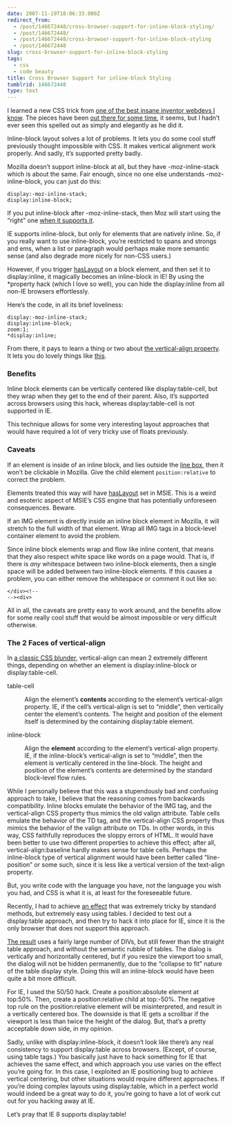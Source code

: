 ```yaml
---
date: 2007-11-19T18:06:33.000Z
redirect_from:
  - /post/146672448/cross-browser-support-for-inline-block-styling/
  - /post/146672448/
  - /post/146672448/cross-browser-support-for-inline-block-styling
  - /post/146672448
slug: cross-browser-support-for-inline-block-styling
tags:
  - css
  - code beauty
title: Cross Browser Support for inline-block Styling
tumblrid: 146672448
type: text
---
```

<p>I learned a new CSS trick from <a href="http://blog.hedgerwow.com/">one of the best insane inventor webdevs I know</a>.  The pieces have been <a href="http://www.google.com/search?q=display%3A-moz-inline-stack%3B+display%3Ainline%3B+display%3Ainline-block%3B+zoom%3A1%3B">out there for some time</a>, it seems, but I hadn&rsquo;t ever seen this spelled out as simply and elegantly as he did it.</p>

<p>Inline-block layout solves a lot of problems.  It lets you do some cool stuff previously thought impossible with CSS.  It makes vertical alignment work properly.  And sadly, it&rsquo;s supported pretty badly.</p>

<p>Mozilla doesn&rsquo;t support inline-block at all, but they have -moz-inline-stack which is about the same.  Fair enough, since no one else understands -moz-inline-block, you can just do this:</p>

<p><code class="block css">display:-moz-inline-stack;
display:inline-block;</code></p>

<p>If you put inline-block after -moz-inline-stack, then Moz will start using the &ldquo;right&rdquo; one <a title="That is, with version 3" href="http://developer.mozilla.org/en/docs/Firefox_3_for_developers">when it supports it</a>.</p>

<p>IE supports inline-block, but only for elements that are natively inline.  So, if you really want to use inline-block, you&rsquo;re restricted to spans and strongs and ems, when a list or paragraph would perhaps make more semantic sense (and also degrade more nicely for non-CSS users.)</p>

<p>However, if you trigger <a href="http://www.satzansatz.de/cssd/onhavinglayout.html">hasLayout</a> on a block element, and then set it to display:inline, it magically becomes an inline-block in IE!  By using the *property hack (which I love so well), you can hide the display:inline from all non-IE browsers effortlessly.</p>

<p>Here&rsquo;s the code, in all its brief loveliness:</p>

<p><code class="css block">display:-moz-inline-stack;
display:inline-block;
zoom:1;
*display:inline;</code></p>

<p>From there, it pays to learn a thing or two about <a href="http://www.w3.org/TR/CSS21/visudet.html#propdef-vertical-align">the vertical-align property</a>.  It lets you do lovely things like <a href="http://foohack.com/tests/vertical-align/image-labels.html">this</a>.</p>

<h3>Benefits</h3>

<p>Inline block elements can be vertically centered like display:table-cell, but they wrap when they get to the end of their parent.  Also, it&rsquo;s supported across browsers using this hack, whereas display:table-cell is not supported in IE.</p>

<p>This technique allows for some very interesting layout approaches that would have required a lot of very tricky use of floats previously.</p>

<h3>Caveats</h3>

<p>If an element is inside of an inline block, and lies outside the <a href="http://www.w3.org/TR/REC-CSS2/visuren.html#inline-formatting">line box</a>, then it won&rsquo;t be clickable in Mozilla.  Give the child element <code>position:relative</code> to correct the problem.</p>

<p>Elements treated this way will have <a href="http://www.satzansatz.de/cssd/onhavinglayout.html">hasLayout</a> set in MSIE.  This is a weird and esoteric aspect of MSIE&rsquo;s CSS engine that has potentially unforeseen consequences.  Beware.</p>

<p>If an IMG element is directly inside an inline block element in Mozilla, it will stretch to the full width of that element.  Wrap all IMG tags in a block-level container element to avoid the problem.</p>

<p>Since inline block elements wrap and flow like inline content, that means that they also respect white space like words on a page would.  That is, if there is <em>any</em> whitespace between two inline-block elements, then a single space will be added between two inline-block elements.  If this causes a problem, you can either remove the whitespace or comment it out like so:</p>

<p><code class="html block">&lt;/div&gt;&lt;!--
--&gt;&lt;div&gt;</code></p>

<p>All in all, the caveats are pretty easy to work around, and the benefits allow for some really cool stuff that would be almost impossible or very difficult otherwise.</p>

<h3>The 2 Faces of vertical-align</h3>

<p>In <a href="http://foohack.com/2007/10/top-5-css-mistakes/#p41_vertical_alignment">a classic CSS blunder</a>, vertical-align can mean 2 extremely different things, depending on whether an element is display:inline-block or display:table-cell.</p>

<dl><dt>table-cell</dt>
<dd><p>Align the element&rsquo;s <strong>contents</strong> according to the element&rsquo;s vertical-align property.  IE, if the cell&rsquo;s vertical-align is set to &ldquo;middle&rdquo;, then vertically center the element&rsquo;s contents.  The height and position of the element itself is determined by the containing display:table element.</p></dd>
<dt>inline-block</dt>
<dd><p>Align the <strong>element</strong> according to the element&rsquo;s vertical-align property.  IE, if the inline-block&rsquo;s vertical-align is set to &ldquo;middle&rdquo;, then the element is vertically centered in the line-block.  The height and position of the element&rsquo;s contents are determined by the standard block-level flow rules.</p>
</dd>
</dl><p>While I personally believe that this was a stupendously bad and confusing approach to take, I believe that the reasoning comes from backwards compatibility.  Inline blocks emulate the behavior of the IMG tag, and the vertical-align CSS property thus mimics the old valign attribute.  Table cells emulate the behavior of the TD tag, and the vertical-align CSS property thus mimics the behavior of the valign attribute on TDs.  In other words, in this way, CSS faithfully reproduces the sloppy errors of HTML.  It would have been better to use two different properties to achieve this effect; after all, vertical-align:baseline hardly makes sense for table cells.  Perhaps the inline-block type of vertical alignment would have been better called &ldquo;line-position&rdquo; or some such, since it is less like a vertical version of the text-align property.</p>

<p>But, you write code with the language you have, not the language you wish you had, and CSS is what it is, at least for the foreseeable future.</p>

<p>Recently, I had to achieve <a href="http://foohack.com/tests/vertical-align/dialog-table.html">an effect</a> that was extremely tricky by standard methods, but extremely easy using tables.  I decided to test out a display:table approach, and then try to hack it into place for IE, since it is the only browser that does not support this approach.</p>

<p><a href="http://foohack.com/tests/vertical-align/dialog.html">The result</a> uses a fairly large number of DIVs, but still fewer than the straight table approach, and without the semantic rubble of tables.  The dialog is vertically and horizontally centered, but if you resize the viewport too small, the dialog will not be hidden permanently, due to the &ldquo;collapse to fit&rdquo; nature of the table display style.  Doing this will an inline-block would have been quite a bit more difficult.</p>

<p>For IE, I used the 50/50 hack.  Create a position:absolute element at top:50%.  Then, create a position:relative child at top:-50%.  The negative top rule on the position:relative element will be misinterpreted, and result in a vertically centered box.  The downside is that IE gets a scrollbar if the viewport is less than twice the height of the dialog.  But, that&rsquo;s a pretty acceptable down side, in my opinion.</p>

<p>Sadly, unlike with display:inline-block, it doesn&rsquo;t look like there&rsquo;s any real consistency to support display:table across browsers.  (Except, of course, using table tags.)  You basically just have to hack something for IE that achieves the same effect, and which approach you use varies on the effect you&rsquo;re going for.  In this case, I exploited an IE positioning bug to achieve vertical centering, but other situations would require different approaches.  If you&rsquo;re doing complex layouts using display:table, which in a perfect world would indeed be a great way to do it, you&rsquo;re going to have a lot of work cut out for you hacking away at IE.</p>

<p>Let&rsquo;s pray that IE 8 supports display:table!</p>
